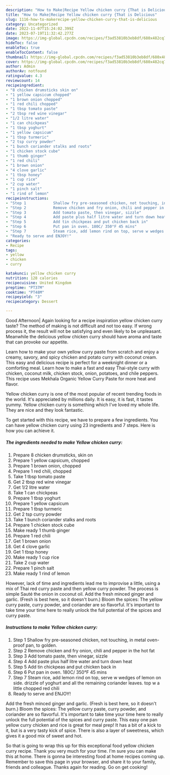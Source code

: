 ```yaml
---
description: "How to Make|Recipe Yellow chicken curry {That is Delicious"
title: "How to Make|Recipe Yellow chicken curry {That is Delicious"
slug: 1116-how-to-makerecipe-yellow-chicken-curry-that-is-delicious
category: Uncategorized
date: 2022-11-07T15:24:02.399Z
date: 2023-07-19T11:32:42.277Z
image: https://img-global.cpcdn.com/recipes/f3ad53810b3eb8df/680x482cq70/yellow-chicken-curry-recipe-main-photo.jpg
hideToc: false
enableToc: true
enableTocContent: false
thumbnail: https://img-global.cpcdn.com/recipes/f3ad53810b3eb8df/680x482cq70/yellow-chicken-curry-recipe-main-photo.jpg
cover: https://img-global.cpcdn.com/recipes/f3ad53810b3eb8df/680x482cq70/yellow-chicken-curry-recipe-main-photo.jpg
author: Admin
authorAv: notfound
ratingvalue: 4.3
reviewcount: 14
recipeingredient:
- "8 chicken drumsticks skin on"
- "1 yellow capsicum chopped"
- "1 brown onion chopped"
- "1 red chili chopped"
- "1 tbsp tomato paste"
- "2 tbsp red wine vinegar"
- "1/2 litre water"
- "1 can chickpeas"
- "1 tbsp yoghurt"
- "1 yellow capsicum"
- "1 tbsp turmeric"
- "2 tsp curry powder"
- "1 bunch coriander stalks and roots"
- "1 chicken stock cube"
- "1 thumb ginger"
- "1 red chili"
- "1 brown onion"
- "4 clove garlic"
- "1 tbsp honey"
- "1 cup rice"
- "2 cup water"
- "1 pinch salt"
- "1 rind of lemon"
recipeinstructions:
- "Step 1            Shallow fry pre-seasoned chicken, not touching, in metal oven-proof pan, to golden."
- "Step 2            Remove chicken and fry onion, chili and pepper in the hot fat"
- "Step 3            Add tomato paste, then vinegar, sizzle"
- "Step 4            Add paste plus half litre water and turn down heat"
- "Step 5            Add tin chickpeas and put chicken back in"
- "Step 6            Put pan in oven. 180C/ 350°F 45 mins"
- "Step 7            Steam rice, add lemon rind on top, serve w wedges of lemon on side. drizzle of yoghurt and all the remaining coriander leaves. top w a little chopped red chili"
- "Ready to serve and ENJOY!"
categories:
- Recipe
tags:
- yellow
- chicken
- curry

katakunci: yellow chicken curry 
nutrition: 128 calories
recipecuisine: United Kingdom
preptime: "PT37M"
cooktime: "PT48M"
recipeyield: "3"
recipecategory: Dessert

---
```



Good Afternoon| Again looking for a recipe inspiration yellow chicken curry taste? The method of making is not difficult and not too easy. If wrong process it, the result will not be satisfying and even likely to be unpleasant. Meanwhile the delicious yellow chicken curry should have aroma and taste that can provoke our appetite.





Learn how to make your own yellow curry paste from scratch and enjoy a creamy, savory, and spicy chicken and potato curry with coconut cream. This easy and delicious recipe is perfect for a weeknight dinner or a comforting meal. Learn how to make a fast and easy Thai-style curry with chicken, coconut milk, chicken stock, onion, potatoes, and chile peppers. This recipe uses Mekhala Organic Yellow Curry Paste for more heat and flavor.

Yellow chicken curry is one of the most popular of recent trending foods in the world. It's appreciated by millions daily. It is easy, it is fast, it tastes yummy. Yellow chicken curry is something which I've loved my whole life. They are nice and they look fantastic.


To get started with this recipe, we have to prepare a few ingredients. You can have yellow chicken curry using 23 ingredients and 7 steps. Here is how you can achieve it.

<!--inarticleads1-->

##### The ingredients needed to make Yellow chicken curry:

1. Prepare 8 chicken drumsticks, skin on
1. Prepare 1 yellow capsicum, chopped
1. Prepare 1 brown onion, chopped
1. Prepare 1 red chili, chopped
1. Take 1 tbsp tomato paste
1. Get 2 tbsp red wine vinegar
1. Get 1/2 litre water
1. Take 1 can chickpeas
1. Prepare 1 tbsp yoghurt
1. Prepare 1 yellow capsicum
1. Prepare 1 tbsp turmeric
1. Get 2 tsp curry powder
1. Take 1 bunch coriander stalks and roots
1. Prepare 1 chicken stock cube
1. Make ready 1 thumb ginger
1. Prepare 1 red chili
1. Get 1 brown onion
1. Get 4 clove garlic
1. Get 1 tbsp honey
1. Make ready 1 cup rice
1. Take 2 cup water
1. Prepare 1 pinch salt
1. Make ready 1 rind of lemon


However, lack of time and ingredients lead me to improvise a little, using a mix of Thai red curry paste and then yellow curry powder. The process is simple Sauté the onion in coconut oil. Add the fresh minced ginger and garlic. (Fresh is best here, so it doesn&#39;t burn.) Bloom the spices: The yellow curry paste, curry powder, and coriander are so flavorful. It&#39;s important to take time your time here to really unlock the full potential of the spices and curry paste. 

<!--inarticleads2-->

##### Instructions to make Yellow chicken curry:

1. Step 1            Shallow fry pre-seasoned chicken, not touching, in metal oven-proof pan, to golden.
1. Step 2            Remove chicken and fry onion, chili and pepper in the hot fat
1. Step 3            Add tomato paste, then vinegar, sizzle
1. Step 4            Add paste plus half litre water and turn down heat
1. Step 5            Add tin chickpeas and put chicken back in
1. Step 6            Put pan in oven. 180C/ 350°F 45 mins
1. Step 7            Steam rice, add lemon rind on top, serve w wedges of lemon on side. drizzle of yoghurt and all the remaining coriander leaves. top w a little chopped red chili
1. Ready to serve and ENJOY!

Add the fresh minced ginger and garlic. (Fresh is best here, so it doesn&#39;t burn.) Bloom the spices: The yellow curry paste, curry powder, and coriander are so flavorful. It&#39;s important to take time your time here to really unlock the full potential of the spices and curry paste. This easy one pan yellow curry chicken and rice is great for meal prep! It has a bit of a kick to it, but is a very tasty kick of spice. There is also a layer of sweetness, which gives it a good mix of sweet and hot. 

So that is going to wrap this up for this exceptional food yellow chicken curry recipe. Thank you very much for your time. I'm sure you can make this at home. There is gonna be interesting food at home recipes coming up. Remember to save this page in your browser, and share it to your family, friends and colleague. Thanks again for reading. Go on get cooking!
